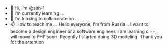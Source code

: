 - 👋 Hi, I’m @sith-1
 - 🌱 I’m currently learning ...
- 💞️ I’m looking to collaborate on ...
- 📫 How to reach me ...
Hello everyone, I'm from Russia .. I want to become a design engineer or a software engineer. I am learning c ++, will move to PHP soon. Recently I started doing 3D modeling. Thank you for the attention
<!---
sith-1/sith-1 is a ✨ special ✨ repository because its `README.md` (this file) appears on your GitHub profile.
You can click the Preview link to take a look at your changes.
--->
